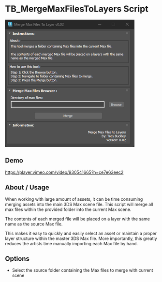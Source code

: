 # TB_MergeMaxFilesToLayers Script
![](../../images/Tools/Tool_MergeMaxFilesToLayer.png)


## Demo
https://player.vimeo.com/video/930541665?h=ce7e63eec2


## About / Usage
When working with large amount of assets, it can be time consuming merging assets into the main 3DS Max scene file. This script will merge all max files within the provided folder into the current Max scene.

The contents of each merged file will be placed on a layer with the same name as the source Max file.

This makes it easy to quickly and easily select an asset or maintain a proper layer structure within the master 3DS Max file. More importantly, this greatly reduces the artists time manually importing each Max file by hand.


## Options
* Select the source folder containing the Max files to merge with current scene